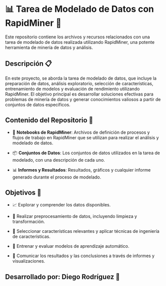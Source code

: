 # 📊 Tarea de Modelado de Datos con RapidMiner 🤖

Este repositorio contiene los archivos y recursos relacionados con una tarea de modelado de datos realizada utilizando RapidMiner, una potente herramienta de minería de datos y análisis.

## Descripción 📋

En este proyecto, se aborda la tarea de modelado de datos, que incluye la preparación de datos, análisis exploratorio, selección de características, entrenamiento de modelos y evaluación de rendimiento utilizando RapidMiner. El objetivo principal es desarrollar soluciones efectivas para problemas de minería de datos y generar conocimientos valiosos a partir de conjuntos de datos específicos.

## Contenido del Repositorio 📁

- 📔 **Notebooks de RapidMiner**: Archivos de definición de procesos y flujos de trabajo en RapidMiner que se utilizan para realizar el análisis y modelado de datos.

- 📦 **Conjuntos de Datos**: Los conjuntos de datos utilizados en la tarea de modelado, con una descripción de cada uno.

- 📊 **Informes y Resultados**: Resultados, gráficos y cualquier informe generado durante el proceso de modelado.

## Objetivos 🎯

- 📈 Explorar y comprender los datos disponibles.

- 🧹 Realizar preprocesamiento de datos, incluyendo limpieza y transformación.

- 🎯 Seleccionar características relevantes y aplicar técnicas de ingeniería de características.

- 🤖 Entrenar y evaluar modelos de aprendizaje automático.

- 📢 Comunicar los resultados y las conclusiones a través de informes y visualizaciones.

## Desarrollado por: Diego Rodríguez 🤝
